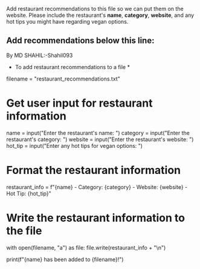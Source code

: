 Add restaurant recommendations to this file so we can put them on the website. Please include the restaurant's **name**, **category**, **website**, and any hot tips you might have regarding vegan options.

## Add recommendations below this line:

By MD SHAHIL:-Shahil093

* To add restaurant recommendations to a file *

filename = "restaurant_recommendations.txt"

# Get user input for restaurant information
name = input("Enter the restaurant's name: ")
category = input("Enter the restaurant's category: ")
website = input("Enter the restaurant's website: ")
hot_tip = input("Enter any hot tips for vegan options: ")

# Format the restaurant information
restaurant_info = f"{name} - Category: {category} - Website: {website} - Hot Tip: {hot_tip}"

# Write the restaurant information to the file
with open(filename, "a") as file:
    file.write(restaurant_info + "\n")
    
print(f"{name} has been added to {filename}!")

